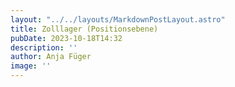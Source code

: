 ```yaml
---
layout: "../../layouts/MarkdownPostLayout.astro"
title: Zolllager (Positionsebene)
pubDate: 2023-10-18T14:32
description: ''
author: Anja Füger
image: ''
---
```


